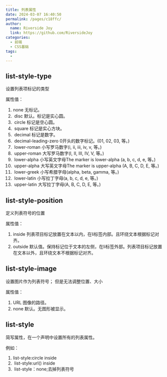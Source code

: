 ```yaml
---
title: 列表属性
date: 2024-03-07 16:40:50
permalink: /pages/c18ffc/
author:
  name: Riverside Joy
  link: https://github.com/RiversideJoy
categories:
  - 前端
  - CSS基础
tags:
  - 
---
```

## list-style-type

设置列表项标记的类型

  属性值：

1. none	无标记。
2. ​    disc	默认。标记是实心圆。
3. ​    circle	标记是空心圆。
4. ​    square	标记是实心方块。
5. ​    decimal	标记是数字。
6. ​    decimal-leading-zero	0开头的数字标记。(01, 02, 03, 等。)
7. ​    lower-roman	小写罗马数字(i, ii, iii, iv, v, 等。)
8. ​    upper-roman	大写罗马数字(I, II, III, IV, V, 等。)
9. ​    lower-alpha	小写英文字母The marker is lower-alpha (a, b, c, d, e, 等。)
10. ​    upper-alpha	大写英文字母The marker is upper-alpha (A, B, C, D, E, 等。)
11. ​    lower-greek	小写希腊字母(alpha, beta, gamma, 等。)
12. ​    lower-latin	小写拉丁字母(a, b, c, d, e, 等。)
13. ​    upper-latin	大写拉丁字母(A, B, C, D, E, 等。)

## list-style-position

定义列表符号的位置

  属性值：

1. inside	列表项目标记放置在文本以内，在li标签内部。且环绕文本根据标记对齐。
2. outside	默认值。保持标记位于文本的左侧，在li标签外部。列表项目标记放置在文本以外，且环绕文本不根据标记对齐。

## list-style-image

设置图片作为列表符号； 但是无法调整位置、大小

  属性值：

1. URL	图像的路径。
2. none	默认。无图形被显示。

## list-style

简写属性，在一个声明中设置所有的列表属性。

例如：

1. list-style:circle inside
2. ​     list-style:url() inside
3. ​     list-style：none;去掉列表符号